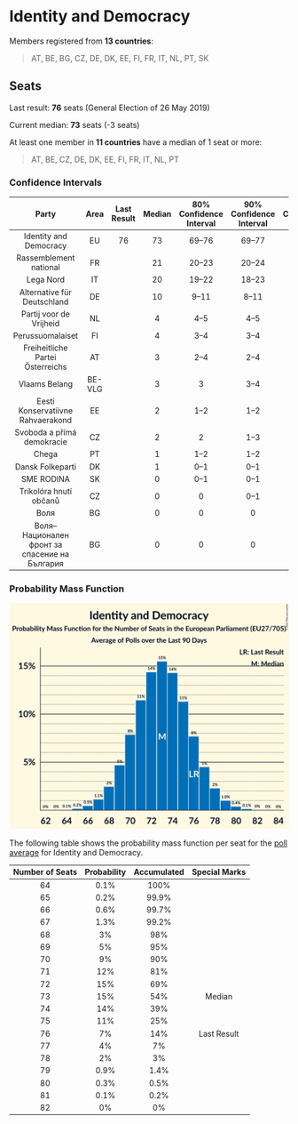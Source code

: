 # Identity and Democracy

Members registered from **13 countries**:

> AT, BE, BG, CZ, DE, DK, EE, FI, FR, IT, NL, PT, SK

## Seats

Last result: **76** seats (General Election of 26 May 2019)

Current median: **73** seats (-3 seats)

At least one member in **11 countries** have a median of 1 seat or more:

> AT, BE, CZ, DE, DK, EE, FI, FR, IT, NL, PT

### Confidence Intervals

| Party | Area | Last Result | Median | 80% Confidence Interval | 90% Confidence Interval | 95% Confidence Interval | 99% Confidence Interval |
|:-----:|:----:|:-----------:|:------:|:-----------------------:|:-----------------------:|:-----------------------:|:-----------------------:|
| Identity and Democracy | EU | 76 | 73 | 69–76 | 69–77 | 68–78 | 66–79 |
| Rassemblement national | FR | | 21 | 20–23 | 20–24 | 19–24 | 18–25 |
| Lega Nord | IT | | 20 | 19–22 | 18–23 | 18–24 | 17–25 |
| Alternative für Deutschland | DE | | 10 | 9–11 | 8–11 | 7–11 | 7–12 |
| Partij voor de Vrijheid | NL | | 4 | 4–5 | 4–5 | 4–5 | 3–5 |
| Perussuomalaiset | FI | | 4 | 3–4 | 3–4 | 3–4 | 3–4 |
| Freiheitliche Partei Österreichs | AT | | 3 | 2–4 | 2–4 | 2–4 | 2–4 |
| Vlaams Belang | BE-VLG | | 3 | 3 | 3–4 | 3–4 | 2–4 |
| Eesti Konservatiivne Rahvaerakond | EE | | 2 | 1–2 | 1–2 | 1–2 | 1–2 |
| Svoboda a přímá demokracie | CZ | | 2 | 2 | 1–3 | 1–3 | 1–3 |
| Chega | PT | | 1 | 1–2 | 1–2 | 1–2 | 1–2 |
| Dansk Folkeparti | DK | | 1 | 0–1 | 0–1 | 0–1 | 0–1 |
| SME RODINA | SK | | 0 | 0–1 | 0–1 | 0–1 | 0–1 |
| Trikolóra hnutí občanů | CZ | | 0 | 0 | 0–1 | 0–1 | 0–1 |
| Воля | BG | | 0 | 0 | 0 | 0 | 0 |
| Воля–Национален фронт за спасение на България | BG | | 0 | 0 | 0 | 0 | 0 |

### Probability Mass Function

![Graph with seats probability mass function not yet produced](average-2021-03-31-seats-pmf-identityanddemocracy.png "Seats Probability Mass Function")

The following table shows the probability mass function per seat for the [poll average](average-2021-03-31.html) for Identity and Democracy.

| Number of Seats | Probability | Accumulated | Special Marks |
|:---------------:|:-----------:|:-----------:|:-------------:|
| 64 | 0.1% | 100% |  |
| 65 | 0.2% | 99.9% |  |
| 66 | 0.6% | 99.7% |  |
| 67 | 1.3% | 99.2% |  |
| 68 | 3% | 98% |  |
| 69 | 5% | 95% |  |
| 70 | 9% | 90% |  |
| 71 | 12% | 81% |  |
| 72 | 15% | 69% |  |
| 73 | 15% | 54% | Median |
| 74 | 14% | 39% |  |
| 75 | 11% | 25% |  |
| 76 | 7% | 14% | Last Result |
| 77 | 4% | 7% |  |
| 78 | 2% | 3% |  |
| 79 | 0.9% | 1.4% |  |
| 80 | 0.3% | 0.5% |  |
| 81 | 0.1% | 0.2% |  |
| 82 | 0% | 0% |  |


